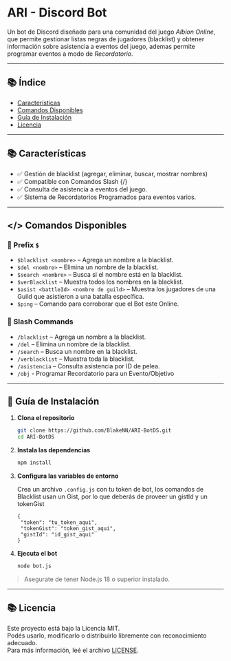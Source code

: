 # ARI - Discord Bot

Un bot de Discord diseñado para una comunidad del juego *Albion Online*, que permite gestionar listas negras de jugadores (blacklist) y obtener información sobre asistencia a eventos del juego, ademas permite programar eventos a modo de *Recordatorio*.

---

## 📚 Índice

- [Características](#características)
- [Comandos Disponibles](#comandos-disponibles)
- [Guía de Instalación](#guía-de-instalación)
- [Licencia](#licencia)

---

## 📚 Características

- ✅ Gestión de blacklist (agregar, eliminar, buscar, mostrar nombres)
- ✅ Compatible con Comandos Slash {/}
- ✅ Consulta de asistencia a eventos del juego.
- ✅ Sistema de Recordatorios Programados para eventos varios.

---

## </> Comandos Disponibles

### 🔧 Prefix `$`

- `$blacklist <nombre>` – Agrega un nombre a la blacklist.
- `$del <nombre>` – Elimina un nombre de la blacklist.
- `$search <nombre>` – Busca si el nombre está en la blacklist.
- `$verBlacklist` – Muestra todos los nombres en la blacklist.
- `$asist <battleId> <nombre de guild>` – Muestra los jugadores de una Guild que asistieron a una batalla específica.
- `$ping` – Comando para corroborar que el Bot este Online.

### 🔧 Slash Commands

- `/blacklist` – Agrega un nombre a la blacklist.
- `/del` – Elimina un nombre de la blacklist.
- `/search` – Busca un nombre en la blacklist.
- `/verblacklist` – Muestra toda la blacklist.
- `/asistencia` – Consulta asistencia por ID de pelea.
- `/obj` - Programar Recordatorio para un Evento/Objetivo

---

## 🔧 Guía de Instalación

1. **Clona el repositorio**
   ```bash
   git clone https://github.com/BlakeNN/ARI-BotDS.git
   cd ARI-BotDS
   ```

2. **Instala las dependencias**
   ```bash
   npm install
   ```

3. **Configura las variables de entorno**

   Crea un archivo `.config.js` con tu token de bot, los comandos de Blacklist usan un Gist, por lo que deberás de proveer un gistId y un tokenGist
   ```
   {
    "token": "tu_token_aqui",
    "tokenGist": "token_gist_aqui",
    "gistId": "id_gist_aqui"
   }
   ```

4. **Ejecuta el bot**
   ```bash
   node bot.js
   ```

> Asegurate de tener Node.js 18 o superior instalado.

---

## 📚 Licencia

Este proyecto está bajo la Licencia MIT.  
Podés usarlo, modificarlo o distribuirlo libremente con reconocimiento adecuado.  
Para más información, leé el archivo [LICENSE](./LICENSE).
